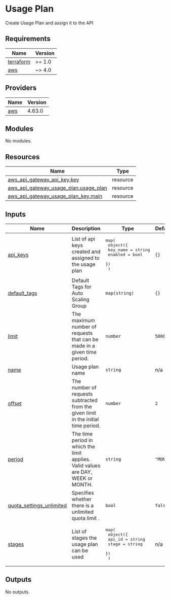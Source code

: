 # Usage Plan

Create Usage Plan and assign it to the API

<!-- BEGINNING OF PRE-COMMIT-TERRAFORM DOCS HOOK -->
## Requirements

| Name | Version |
|------|---------|
| <a name="requirement_terraform"></a> [terraform](#requirement\_terraform) | >= 1.0 |
| <a name="requirement_aws"></a> [aws](#requirement\_aws) | ~> 4.0 |

## Providers

| Name | Version |
|------|---------|
| <a name="provider_aws"></a> [aws](#provider\_aws) | 4.63.0 |

## Modules

No modules.

## Resources

| Name | Type |
|------|------|
| [aws_api_gateway_api_key.key](https://registry.terraform.io/providers/hashicorp/aws/latest/docs/resources/api_gateway_api_key) | resource |
| [aws_api_gateway_usage_plan.usage_plan](https://registry.terraform.io/providers/hashicorp/aws/latest/docs/resources/api_gateway_usage_plan) | resource |
| [aws_api_gateway_usage_plan_key.main](https://registry.terraform.io/providers/hashicorp/aws/latest/docs/resources/api_gateway_usage_plan_key) | resource |

## Inputs

| Name | Description | Type | Default | Required |
|------|-------------|------|---------|:--------:|
| <a name="input_api_keys"></a> [api\_keys](#input\_api\_keys) | List of api keys created and assigned to the usage plan | <pre>map(<br>    object({<br>      key_name = string<br>      enabled  = bool<br>    })<br>  )</pre> | `{}` | no |
| <a name="input_default_tags"></a> [default\_tags](#input\_default\_tags) | Default Tags for Auto Scaling Group | `map(string)` | `{}` | no |
| <a name="input_limit"></a> [limit](#input\_limit) | The maximum number of requests that can be made in a given time period. | `number` | `5000` | no |
| <a name="input_name"></a> [name](#input\_name) | Usage plan name | `string` | n/a | yes |
| <a name="input_offset"></a> [offset](#input\_offset) | The number of requests subtracted from the given limit in the initial time period. | `number` | `2` | no |
| <a name="input_period"></a> [period](#input\_period) | The time period in which the limit applies. Valid values are DAY, WEEK or MONTH. | `string` | `"MONTH"` | no |
| <a name="input_quota_settings_unlimited"></a> [quota\_settings\_unlimited](#input\_quota\_settings\_unlimited) | Specifies whether there is a unlimited quota limit . | `bool` | `false` | no |
| <a name="input_stages"></a> [stages](#input\_stages) | List of stages the usage plan can be used | <pre>map(<br>    object({<br>      api_id = string<br>      stage  = string<br>    })<br>  )</pre> | n/a | yes |

## Outputs

No outputs.
<!-- END OF PRE-COMMIT-TERRAFORM DOCS HOOK -->

